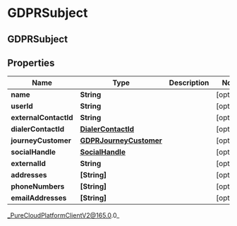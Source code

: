 # GDPRSubject

## GDPRSubject

## Properties

|Name | Type | Description | Notes|
|------------ | ------------- | ------------- | -------------|
| **name** | **String** |  | [optional] |
| **userId** | **String** |  | [optional] |
| **externalContactId** | **String** |  | [optional] |
| **dialerContactId** | [**DialerContactId**](DialerContactId) |  | [optional] |
| **journeyCustomer** | [**GDPRJourneyCustomer**](GDPRJourneyCustomer) |  | [optional] |
| **socialHandle** | [**SocialHandle**](SocialHandle) |  | [optional] |
| **externalId** | **String** |  | [optional] |
| **addresses** | **[String]** |  | [optional] |
| **phoneNumbers** | **[String]** |  | [optional] |
| **emailAddresses** | **[String]** |  | [optional] |



_PureCloudPlatformClientV2@165.0.0_
